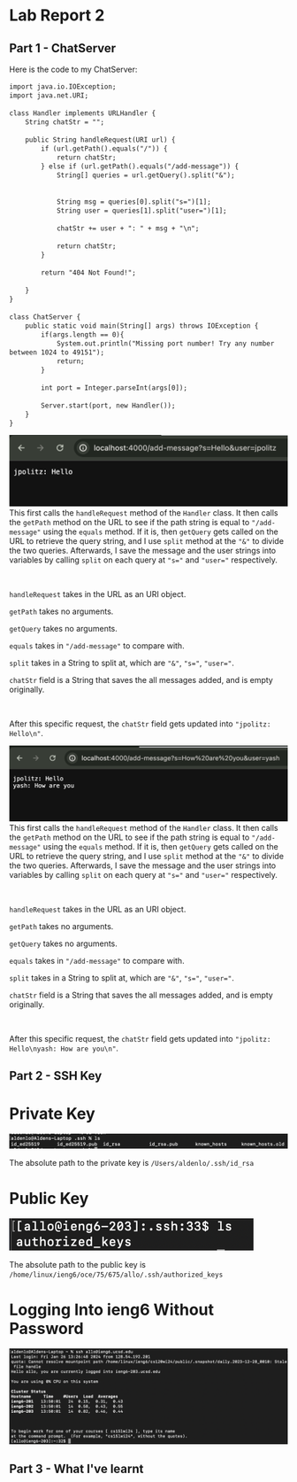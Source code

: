 # Lab Report 2

## Part 1 - ChatServer

Here is the code to my ChatServer:
```
import java.io.IOException;
import java.net.URI;

class Handler implements URLHandler {
    String chatStr = "";

    public String handleRequest(URI url) {
        if (url.getPath().equals("/")) {
            return chatStr;
        } else if (url.getPath().equals("/add-message")) {
            String[] queries = url.getQuery().split("&");

            
            String msg = queries[0].split("s=")[1];
            String user = queries[1].split("user=")[1];
        
            chatStr += user + ": " + msg + "\n";

            return chatStr;
        } 
        
        return "404 Not Found!";
        
    }
}

class ChatServer {
    public static void main(String[] args) throws IOException {
        if(args.length == 0){
            System.out.println("Missing port number! Try any number between 1024 to 49151");
            return;
        }

        int port = Integer.parseInt(args[0]);

        Server.start(port, new Handler());
    }
}
```

![Image](screenshots/chatserver1.png)
This first calls the `handleRequest` method of the `Handler` class. 
It then calls the `getPath` method on the URL to see if the path string is equal to `"/add-message"` using the `equals` method.
If it is, then `getQuery` gets called on the URL to retrieve the query string, and I use `split` method at the `"&"` to divide the two queries.
Afterwards, I save the message and the user strings into variables by calling `split` on each query at `"s="` and `"user="` respectively.

&nbsp;

`handleRequest` takes in the URL as an URI object.

`getPath` takes no arguments.

`getQuery` takes no arguments.

`equals` takes in `"/add-message"` to compare with.

`split` takes in a String to split at, which are `"&"`, `"s="`, `"user="`.

`chatStr` field is a String that saves the all messages added, and is empty originally.

&nbsp;

After this specific request, the `chatStr` field gets updated into `"jpolitz: Hello\n"`.

![Image](screenshots/chatserver2.png)
This first calls the `handleRequest` method of the `Handler` class. 
It then calls the `getPath` method on the URL to see if the path string is equal to `"/add-message"` using the `equals` method.
If it is, then `getQuery` gets called on the URL to retrieve the query string, and I use `split` method at the `"&"` to divide the two queries.
Afterwards, I save the message and the user strings into variables by calling `split` on each query at `"s="` and `"user="` respectively.

&nbsp;

`handleRequest` takes in the URL as an URI object.

`getPath` takes no arguments.

`getQuery` takes no arguments.

`equals` takes in `"/add-message"` to compare with.

`split` takes in a String to split at, which are `"&"`, `"s="`, `"user="`.

`chatStr` field is a String that saves the all messages added, and is empty originally.

&nbsp;

After this specific request, the `chatStr` field gets updated into `"jpolitz: Hello\nyash: How are you\n"`.

## Part 2 - SSH Key

# Private Key
![Image](screenshots/privatekey.png)

The absolute path to the private key is `/Users/aldenlo/.ssh/id_rsa`

# Public Key
![Image](screenshots/publickey.png)

The absolute path to the public key is `/home/linux/ieng6/oce/75/675/allo/.ssh/authorized_keys`

# Logging Into ieng6 Without Password
![Image](screenshots/noPwSSH.png)



## Part 3 - What I've learnt
